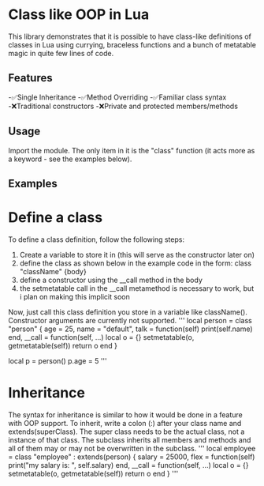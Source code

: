 # Class like OOP in Lua
This library demonstrates that it is possible to have class-like definitions of classes in Lua using currying, braceless functions and a bunch of metatable magic in quite few lines of code.

## Features
-✅Single Inheritance
-✅Method Overriding
-✅Familiar class syntax
-❌Traditional constructors
-❌Private and protected members/methods

## Usage
Import the module. The only item in it is the "class" function (it acts more as a keyword - see the examples below).

## Examples

# Define a class
To define a class definition, follow the following steps:
1. Create a variable to store it in (this will serve as the constructor later on)
2. define the class as shown below in the example code in the form: class "className" {body}
3. define a constructor using the __call method in the body
4. the setmetatable call in the __call metamethod is necessary to work, but i plan on making this implicit soon

Now, just call this class definition you store in a variable like className().
Constructor arguments are currently not supported.
'''
local person = class "person" {
  age = 25,
  name = "default",
  talk = function(self)
    print(self.name)
  end,
  __call = function(self, ...)
    local o = {}
    setmetatable(o, getmetatable(self))
    return o
  end
}

local p = person()
p.age = 5
'''

# Inheritance
The syntax for inheritance is similar to how it would be done in a feature with OOP support.
To inherit, write a colon (:) after your class name and extends(superClass).
The super class needs to be the actual class, not a instance of that class.
The subclass inherits all members and methods and all of them may or may not be overwritten in the subclass.
'''
local employee = class "employee" : extends(person) {
  salary = 25000,
  flex = function(self)
    print("my salary is: ", self.salary)
  end,
  __call = function(self, ...)
    local o = {}
    setmetatable(o, getmetatable(self))
    return o
  end
}
'''
